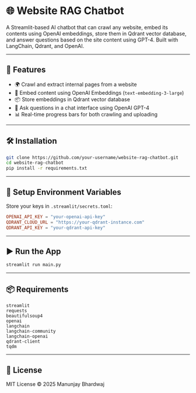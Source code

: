 # 🌐 Website RAG Chatbot

A Streamlit-based AI chatbot that can crawl any website, embed its contents using OpenAI embeddings, store them in Qdrant vector database, and answer questions based on the site content using GPT-4. Built with LangChain, Qdrant, and OpenAI.

---

## 🚀 Features

- 🌍 Crawl and extract internal pages from a website
- 🧠 Embed content using OpenAI Embeddings (`text-embedding-3-large`)
- 📦 Store embeddings in Qdrant vector database
- 💬 Ask questions in a chat interface using OpenAI GPT-4
- 📊 Real-time progress bars for both crawling and uploading

---

## 🛠️ Installation

```bash
git clone https://github.com/your-username/website-rag-chatbot.git
cd website-rag-chatbot
pip install -r requirements.txt
```

---

## 🔐 Setup Environment Variables

Store your keys in `.streamlit/secrets.toml`:

```toml
OPENAI_API_KEY = "your-openai-api-key"
QDRANT_CLOUD_URL = "https://your-qdrant-instance.com"
QDRANT_API_KEY = "your-qdrant-api-key"
```

---

## ▶️ Run the App

```bash
streamlit run main.py
```

---

## 📦 Requirements

```
streamlit
requests
beautifulsoup4
openai
langchain
langchain-community
langchain-openai
qdrant-client
tqdm
```

---

## 📄 License

MIT License © 2025 Manunjay Bhardwaj